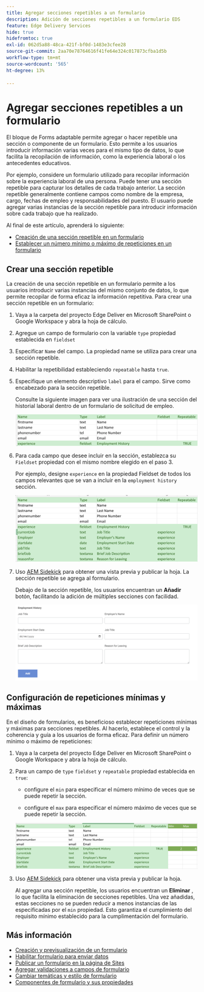 ```yaml
---
title: Agregar secciones repetibles a un formulario
description: Adición de secciones repetibles a un formulario EDS
feature: Edge Delivery Services
hide: true
hidefromtoc: true
exl-id: 062d5a88-48ca-421f-bf0d-1483e3cfee28
source-git-commit: 2aa70e78764616f41fe64e324c017873cfba1d5b
workflow-type: tm+mt
source-wordcount: '565'
ht-degree: 13%

---
```


# Agregar secciones repetibles a un formulario

El bloque de Forms adaptable permite agregar o hacer repetible una sección o componente de un formulario. Esto permite a los usuarios introducir información varias veces para el mismo tipo de datos, lo que facilita la recopilación de información, como la experiencia laboral o los antecedentes educativos.

Por ejemplo, considere un formulario utilizado para recopilar información sobre la experiencia laboral de una persona. Puede tener una sección repetible para capturar los detalles de cada trabajo anterior. La sección repetible generalmente contiene campos como nombre de la empresa, cargo, fechas de empleo y responsabilidades del puesto. El usuario puede agregar varias instancias de la sección repetible para introducir información sobre cada trabajo que ha realizado.



Al final de este artículo, aprenderá lo siguiente:

* [Creación de una sección repetible en un formulario](#add-repeatable-sections-to-a-form)
* [Establecer un número mínimo o máximo de repeticiones en un formulario](#set-minimum-or-maximum-number-of-repetitions-for-a-repeatable-section)

## Crear una sección repetible

La creación de una sección repetible en un formulario permite a los usuarios introducir varias instancias del mismo conjunto de datos, lo que permite recopilar de forma eficaz la información repetitiva. Para crear una sección repetible en un formulario:

1. Vaya a la carpeta del proyecto Edge Deliver en Microsoft SharePoint o Google Workspace y abra la hoja de cálculo.

1. Agregue un campo de formulario con la variable `type` propiedad establecida en `fieldset`
1. Especificar `Name` del campo. La propiedad name se utiliza para crear una sección repetible.
1. Habilitar la repetibilidad estableciendo `repeatable` hasta `true`.
1. Especifique un elemento descriptivo `label` para el campo. Sirve como encabezado para la sección repetible.

   Consulte la siguiente imagen para ver una ilustración de una sección del historial laboral dentro de un formulario de solicitud de empleo.

   ![](/help/edge/assets/repeatable-section-example-job-application-form.png)

1. Para cada campo que desee incluir en la sección, establezca su `Fieldset` propiedad con el mismo nombre elegido en el paso 3.

   Por ejemplo, designe `experience` en la propiedad Fieldset de todos los campos relevantes que se van a incluir en la `employment history` sección.

   ![ejemplo de un campo de sección repetible y sus propiedades](/help/edge/assets/repeatable-section--mention-fieldset-name-example-job-application-form.png)

1. Uso [AEM Sidekick](https://www.aem.live/developer/tutorial#preview-and-publish-your-content) para obtener una vista previa y publicar la hoja. La sección repetible se agrega al formulario.

   Debajo de la sección repetible, los usuarios encuentran un **Añadir** botón, facilitando la adición de múltiples secciones con facilidad.

   ![sección repetible, botón Agregar, para agregar varias secciones ](/help/edge/assets/repeatable-section-example.png)


## Configuración de repeticiones mínimas y máximas

En el diseño de formularios, es beneficioso establecer repeticiones mínimas y máximas para secciones repetibles. Al hacerlo, establece el control y la coherencia y guía a los usuarios de forma eficaz. Para definir un número mínimo o máximo de repeticiones:

1. Vaya a la carpeta del proyecto Edge Deliver en Microsoft SharePoint o Google Workspace y abra la hoja de cálculo.

1. Para un campo de `type` `fieldset` y `repeatable` propiedad establecida en `true`:

   * configure el `min` para especificar el número mínimo de veces que se puede repetir la sección.

   * configure el `max` para especificar el número máximo de veces que se puede repetir la sección.

   ![Establezca la propiedad min y max para especificar el número de veces que se puede repetir la sección](/help/edge/assets/repeatable-section-set-min-max.png)

1. Uso [AEM Sidekick](https://www.aem.live/developer/tutorial#preview-and-publish-your-content) para obtener una vista previa y publicar la hoja.

   Al agregar una sección repetible, los usuarios encuentran un **Eliminar** , lo que facilita la eliminación de secciones repetibles. Una vez añadidas, estas secciones no se pueden reducir a menos instancias de las especificadas por el `min` propiedad. Esto garantiza el cumplimiento del requisito mínimo establecido para la cumplimentación del formulario.

<!--

For example, consider a form used to collect information from users applying for a loan. . You may have a repeatable section for capturing details of each co-applicant. The repeatable section would typically contain fields such as co-co-applicant

The form allows users to provide personal information, including details of the co-applicants. Users can enter details for co-applicants, with this section being repeatable.

![Repeatable sections in forms](/help/forms/assets/eds-repeatable.png)

## Prerequisites

The [Adaptive Forms Block is enabled](/help/edge/docs/forms/create-forms.md) for your Edge Delivery Services project. 

## Add a repeatable section to a form 

Let's take an example of a loan application form. The form enables users to submit personal information. You can include co-applicant details using repeatable sections, with the option to add a minimum and maximum of three co-applicant sections.

"_You can use a Microsoft Excel file on your SharePoint Site or Google Sheet file on Google Drive to develop a form. Examples in this document are based on a [Microsoft Excel file on your SharePoint Site](https://www.aem.live/docs/setup-customer-sharepoint)._" 


To add repeatable sections in Edge Delivery:

1. [Author a form using Microsoft Excel](#author-form)
2. [Preview and publish the form](#preview-form)

### Author a form using Microsoft Excel {#author-form}

1. Go to your Edge Deliver project folder on Microsoft SharePoint or Google Workspace and open your spreadsheet. For example, open an a spreadsheet named `loan-application.xlsx`.

1. Add a new columns labeled `Repeatable` to the sheet contaning your form fields. By default, the `shared-default` sheet contains the form fields.  

1. Add new columns labeled as `Repeatable`, `Min`, and `Max` in your Microsoft Excel file.
1. Specify the value for the `Repeatable` column as `True` for the fieldset that you want to make repeatable.
1. Specify the values for the `Min` and `Max` columns. The `Min` value represents the minimum number of occurrences for which the panel repeats, while the `Max` value represents the maximum number of occurrences for which the panel repeats.
1. Save your Microsoft Excel file.
     
>[!NOTE]
>
> Here is the [Loan application](/help/forms/assets/loan-application.xlsx) excel sheet for your reference. 

### Preview/Publish the form using your Edge Delivery Service

1. Open or create new document file in a Microsft SharePoint Site to embed the Excel sheet  in it using a `Form Block`. For example, open the `index` file and add a `Form Block`.
2. Open the command prompt, navigate to your AEM Edge Delivery project directory on your local machine, and execute the command as `aem up`.

The form is accessible at `https://localhost:3000`, where clicking the `Add` button adds new repeatable section for entering co-applicant details. You can also delete the the repeatable section by clicking the `Delete` button. 

>[!NOTE]
>
> If you encounter a "Page Not Found" error while accessing your form at localhost, add the directory name of the Microsoft SharePoint Site in front of the URL where your form is located. For example, `http://localhost:3000/<dir-name>/`

-->


## Más información

* [Creación y previsualización de un formulario](/help/edge/docs/forms/create-forms.md)
* [Habilitar formulario para enviar datos](/help/edge/docs/forms/submit-forms.md)
* [Publicar un formulario en la página de Sites](/help/edge/docs/forms/publish-forms.md)
* [Agregar validaciones a campos de formulario](/help/edge/docs/forms/validate-forms.md)
* [Cambiar temáticas y estilo de formulario](/help/edge/docs/forms/style-theme-forms.md)
* [Componentes de formulario y sus propiedades](/help/edge/docs/forms/form-components.md)
